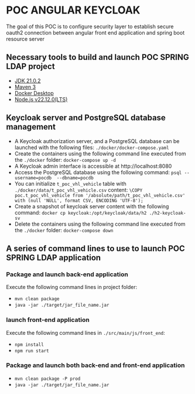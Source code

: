 # POC ANGULAR KEYCLOAK
The goal of this POC is to configure security layer to establish secure oauth2 connection between angular front end application and spring boot resource server 

## Necessary tools to build and launch POC SPRING LDAP project

- [JDK 21.0.2](https://jdk.java.net/21/)
- [Maven 3](https://maven.apache.org)
- [Docker Desktop](https://docs.docker.com/get-started/overview/)
- [Node.js v22.12.0(LTS)](https://nodejs.org/en/download)

## Keycloak server and PostgreSQL database management

- A Keycloak authorization server, and a PostgreSQL database can be launched with the following files: ``./docker/docker-compose.yaml``
- Create the containers using the following command line executed from the ``./docker`` folder: ``docker-compose up -d``
- A Keycloak admin interface is accessible at http://localhost:8080
- Access the PostgreSQL database using the following command: ``psql --username=pocdb  --dbname=pocdb``
- You can initialize ``t_poc_vhl_vehicle`` table with ``./docker/data/t_poc_vhl_vehicle.csv`` content: ``\COPY poc.t_poc_vhl_vehicle from '/absolute/path/t_poc_vhl_vehicle.csv' with (null 'NULL', format CSV, ENCODING 'UTF-8');``
- Create a snapshot of keycloak server content with the following command: ``docker cp keycloak:/opt/keycloak/data/h2 ./h2-keycloak-sv``
- Delete the containers using the following command line executed from the ``./docker`` folder: ``docker-compose down``

## A series of command lines to use to launch POC SPRING LDAP application
### Package and launch back-end application
Execute the following command lines in project folder:
- ``mvn clean package``
- ``java -jar ./target/jar_file_name.jar``
### launch front-end application
Execute the following command lines in ``./src/main/js/front_end``:
- ``npm install``
- ``npm run start``
### Package and launch both back-end and front-end application
- ``mvn clean package -P prod``
- ``java -jar ./target/jar_file_name.jar``
